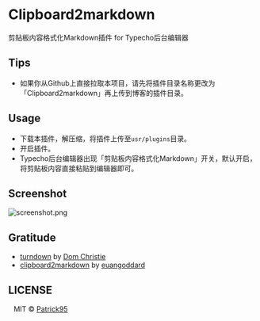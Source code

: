 # Clipboard2markdown
剪贴板内容格式化Markdown插件 for Typecho后台编辑器

## Tips

 - 如果你从Github上直接拉取本项目，请先将插件目录名称更改为「Clipboard2markdown」再上传到博客的插件目录。

## Usage

 - 下载本插件，解压缩，将插件上传至`usr/plugins`目录。
 - 开启插件。
 - Typecho后台编辑器出现「剪贴板内容格式化Markdown」开关，默认开启，将剪贴板内容直接粘贴到编辑器即可。
 
 ## Screenshot
 
 ![screenshot.png](https://muguang.me/usr/uploads/2019/01/3573716863.png)
 
## Gratitude

 - [turndown](https://github.com/domchristie/turndown) by [Dom Christie](https://github.com/domchristie)
 - [clipboard2markdown](https://github.com/euangoddard/clipboard2markdown) by [euangoddard](https://github.com/euangoddard)

## LICENSE

   &#8194; MIT © [Patrick95](https://muguang.me/)
